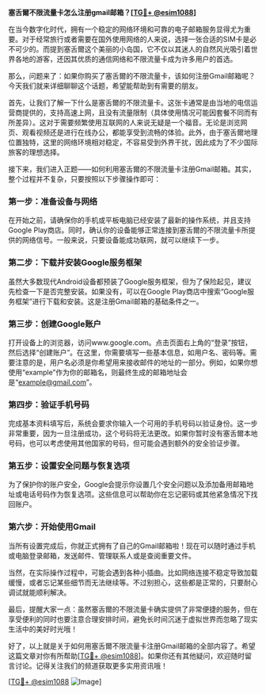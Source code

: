 **塞舌爾不限流量卡怎么注册gmail邮箱？[[TG💪+ @esim1088](https://t.me/s/esim1088)]**

在当今数字化时代，拥有一个稳定的网络环境和可靠的电子邮箱服务显得尤为重要。对于经常旅行或者需要在国外使用网络的人来说，选择一张合适的SIM卡是必不可少的。而提到塞舌爾这个美丽的小岛国，它不仅以其迷人的自然风光吸引着世界各地的游客，还因其优质的通信网络和不限流量卡成为许多用户的首选。

那么，问题来了：如果你购买了塞舌爾的不限流量卡，该如何注册Gmail邮箱呢？今天我们就来详细聊聊这个话题，希望能帮助到有需要的朋友。

首先，让我们了解一下什么是塞舌爾的不限流量卡。这张卡通常是由当地的电信运营商提供的，支持高速上网，且没有流量限制（具体使用情况可能因套餐不同而有所差异）。这对于需要频繁使用互联网的人来说无疑是一个福音。无论是浏览网页、观看视频还是进行在线办公，都能享受到流畅的体验。此外，由于塞舌爾地理位置独特，这里的网络环境相对稳定，不容易受到外界干扰，因此成为了不少国际旅客的理想选择。

接下来，我们进入正题——如何利用塞舌爾的不限流量卡注册Gmail邮箱。其实，整个过程并不复杂，只要按照以下步骤操作即可：

### **第一步：准备设备与网络**
在开始之前，请确保你的手机或平板电脑已经安装了最新的操作系统，并且支持Google Play商店。同时，确认你的设备能够正常连接到塞舌爾的不限流量卡所提供的网络信号。一般来说，只要设备能成功联网，就可以继续下一步。

### **第二步：下载并安装Google服务框架**
虽然大多数现代Android设备都预装了Google服务框架，但为了保险起见，建议先检查一下是否完整安装。如果没有，可以在Google Play商店中搜索“Google服务框架”进行下载和安装。这是注册Gmail邮箱的基础条件之一。

### **第三步：创建Google账户**
打开设备上的浏览器，访问www.google.com。点击页面右上角的“登录”按钮，然后选择“创建账户”。在这里，你需要填写一些基本信息，如用户名、密码等。需要注意的是，用户名必须是你希望用来接收邮件的地址的一部分。例如，如果你想使用“example”作为你的邮箱名，则最终生成的邮箱地址会是“example@gmail.com”。

### **第四步：验证手机号码**
完成基本资料填写后，系统会要求你输入一个可用的手机号码以验证身份。这一步非常重要，因为一旦注册成功，这个号码将无法更改。如果你暂时没有塞舌爾本地号码，也可以考虑使用其他国家的号码，但可能会遇到额外的安全验证步骤。

### **第五步：设置安全问题与恢复选项**
为了保护你的账户安全，Google会提示你设置几个安全问题以及添加备用邮箱地址或电话号码作为恢复选项。这些信息可以帮助你在忘记密码或其他紧急情况下找回账户。

### **第六步：开始使用Gmail**
当所有设置完成后，你就正式拥有了自己的Gmail邮箱啦！现在可以随时通过手机或电脑登录邮箱，发送邮件、管理联系人或是查阅重要文件。

当然，在实际操作过程中，可能会遇到各种小插曲。比如网络连接不稳定导致加载缓慢，或者忘记某些细节而无法继续等。不过别担心，这些都是正常的，只要耐心调试就能顺利解决。

最后，提醒大家一点：虽然塞舌爾的不限流量卡确实提供了非常便捷的服务，但在享受便利的同时也要注意合理安排时间，避免长时间沉迷于虚拟世界而忽略了现实生活中的美好时光哦！

好了，以上就是关于如何用塞舌爾不限流量卡注册Gmail邮箱的全部内容了。希望这篇文章对你有所帮助[[TG💪+ @esim1088](https://t.me/s/esim1088)]。如果你还有其他疑问，欢迎随时留言讨论。记得关注我们的频道获取更多实用资讯哦！

[[TG💪+ @esim1088](https://t.me/s/esim1088) ![Image](https://i.postimg.cc/4NQfJmqS/Snipaste-2025-05-13-00-14-12.png)]